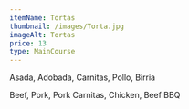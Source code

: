 ```yaml
---
itemName: Tortas
thumbnail: /images/Torta.jpg
imageAlt: Tortas
price: 13
type: MainCourse
---
```

Asada, Adobada, Carnitas, Pollo, Birria

Beef, Pork, Pork Carnitas, Chicken, Beef BBQ